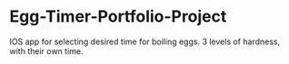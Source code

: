 # Egg-Timer-Portfolio-Project
IOS app for selecting desired time for boiling eggs. 3 levels of hardness, with their own time.

